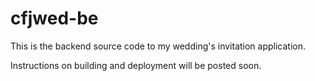 # cfjwed-be
This is the backend source code to my wedding's invitation application.

Instructions on building and deployment will be posted soon.
